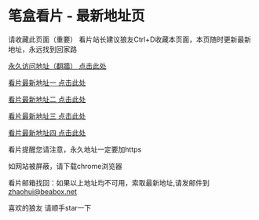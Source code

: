 # 笔盒看片 - 最新地址页

请收藏此页面（重要）
看片站长建议狼友Ctrl+D收藏本页面，本页随时更新最新地址，永远找到回家路

[永久访问地址（翻牆） 点击此处](https://beabox.net/)

[看片最新地址一 点击此处](https://jo8lj3c79nvy.shop)

[看片最新地址二 点击此处](https://8rrwpjjexr3.wiki)

[看片最新地址三 点击此处](https://oyq3r3vr3zl.shop)

[看片最新地址四 点击此处](https://sr9ydfzrmajy.shop)

看片提醒您请注意，永久地址一定要加https

如网站被屏蔽，请下载chrome浏览器

看片邮箱找回：如果以上地址均不可用，索取最新地址,请发邮件到 zhaohui@beabox.net

喜欢的狼友 请顺手star一下
